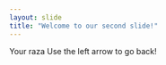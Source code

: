 ```yaml
---
layout: slide
title: "Welcome to our second slide!"
---
```

Your raza
Use the left arrow to go back!
